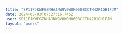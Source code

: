 ```yaml
---
title: "SP11FJKWFGZNHAJNW9V0W0H060BCCTH42R1GH1FJM"
date: 2024-05-03T07:27:16.745Z
user: SP11FJKWFGZNHAJNW9V0W0H060BCCTH42R1GH1FJM
layout: "users"
---
```

    